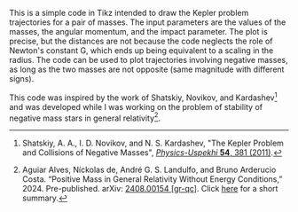 This is a simple code in Tikz intended to draw the Kepler problem trajectories for a pair of masses. The input parameters are the values of the masses, the angular momentum, and the impact parameter. The plot is precise, but the distances are not because the code neglects the role of Newton's constant G, which ends up being equivalent to a scaling in the radius. The code can be used to plot trajectories involving negative masses, as long as the two masses are not opposite (same magnitude with different signs).

This code was inspired by the work of Shatskiy, Novikov, and Kardashev[^1] and was developed while I was working on the problem of stability of negative mass stars in general relativity[^2].

[^1]: Shatskiy, A. A., I. D. Novikov, and N. S. Kardashev, "The Kepler Problem and Collisions of Negative Masses", [_Physics-Uspekhi_ **54**, 381 (2011)](https://doi.org/10.3367/UFNe.0181.201104e.0399).
[^2]: Aguiar Alves, Níckolas de, André G. S. Landulfo, and Bruno Arderucio Costa. “Positive Mass in General Relativity Without Energy Conditions,” 2024. Pre-published. arXiv: [2408.00154 [gr-qc]](https://arxiv.org/abs/2408.00154). Click [here](https://alves-nickolas.github.io/publications/Positive-Mass-Without-Energy-Conditions.html) for a short summary.
